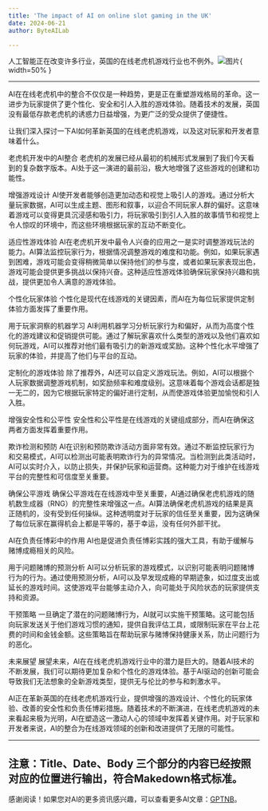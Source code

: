 ```yaml
---
title: 'The impact of AI on online slot gaming in the UK'
date: 2024-06-21
author: ByteAILab

---
```


人工智能正在改变许多行业，英国的在线老虎机游戏行业也不例外。![图片](https://www.artificialintelligence-news.com/wp-content/uploads/sites/9/2024/06/impact-ai-online-slot-casino-gaming-artificial-intelligence-entertainment.jpg){ width=50% }

---
AI在在线老虎机中的整合不仅仅是一种趋势，更是正在重塑游戏格局的革命。这一进步为玩家提供了更个性化、安全和引人入胜的游戏体验。随着技术的发展，英国没有最低存款老虎机的诱惑力日益增强，为更广泛的受众提供了便捷性。

让我们深入探讨一下AI如何革新英国的在线老虎机游戏，以及这对玩家和开发者意味着什么。

老虎机开发中的AI整合
老虎机的发展已经从最初的机械形式发展到了我们今天看到的复杂数字版本。AI处于这一演进的最前沿，极大地增强了这些游戏的创建和功能性。

增强游戏设计
AI使开发者能够创造更加动态和视觉上吸引人的游戏。通过分析大量玩家数据，AI可以生成主题、图形和叙事，以迎合不同玩家人群的偏好。这意味着游戏可以变得更具沉浸感和吸引力，将玩家吸引到引人入胜的故事情节和视觉上令人惊叹的环境中，而这些环境根据玩家的互动不断变化。

适应性游戏体验
AI在老虎机开发中最令人兴奋的应用之一是实时调整游戏玩法的能力。AI算法监控玩家行为，根据情况调整游戏的难度和功能。例如，如果玩家遇到困难，游戏可能会变得稍微简单以保持他们的参与度，或者如果玩家表现出色，游戏可能会提供更多挑战以保持兴奋。这种适应性游戏体验确保玩家保持兴趣和挑战，提供更加令人满意的游戏体验。

个性化玩家体验
个性化是现代在线游戏的关键因素，而AI在为每位玩家提供定制体验方面发挥了重要作用。

用于玩家洞察的机器学习
AI利用机器学习分析玩家行为和偏好，从而为高度个性化的游戏建议和促销提供可能。通过了解玩家喜欢什么类型的游戏以及他们喜欢如何玩游戏，AI可以推荐对他们最有吸引力的新游戏或奖励。这种个性化水平增强了玩家的体验，并提高了他们与平台的互动。

定制化的游戏体验
除了推荐外，AI还可以自定义游戏玩法。例如，AI可以根据个人玩家数据调整游戏机制，如奖励频率和难度级别。这意味着每个游戏会话都是独一无二的，因为它根据玩家特定的偏好进行定制，从而使游戏体验更加愉悦和引人入胜。

增强安全性和公平性
安全性和公平性是在线游戏的关键组成部分，而AI在确保这两者方面发挥着重要作用。

欺诈检测和预防
AI在识别和预防欺诈活动方面非常有效。通过不断监控玩家行为和交易模式，AI可以检测出可能表明欺诈行为的异常情况。当检测到此类活动时，AI可以实时介入，以防止损失，并保护玩家和运营商。这种能力对于维护在线游戏平台的完整性和可信度至关重要。

确保公平游戏
确保公平游戏在在线游戏中至关重要，AI通过确保老虎机游戏的随机数生成器（RNG）的完整性来增强这一点。AI算法确保老虎机游戏的结果是真正随机的，没有受到任何操纵。这种透明度对于玩家的信任至关重要，因为这确保了每位玩家在赢得机会上都是平等的，基于幸运，没有任何外部干扰。

AI在负责任博彩中的作用
AI也是促进负责任博彩实践的强大工具，有助于缓解与赌博成瘾相关的风险。

用于问题赌博的预测分析
AI可以分析玩家的游戏模式，以识别可能表明问题赌博行为的行为。通过使用预测分析，AI可以及早发现成瘾的早期迹象，如过度支出或延长的游戏时间。这使游戏平台能够主动介入，向可能处于风险状态的玩家提供支持和资源。

干预策略
一旦确定了潜在的问题赌博行为，AI就可以实施干预策略。这可能包括向玩家发送关于他们游戏习惯的通知，提供自我评估工具，或限制玩家在平台上花费的时间和金钱金额。这些策略旨在帮助玩家与赌博保持健康关系，防止问题行为的恶化。

未来展望
展望未来，AI在在线老虎机游戏行业中的潜力是巨大的。随着AI技术的不断发展，我们可以期待更加复杂和个性化的游戏体验。基于AI驱动的创新可能会导致我们无法想象的全新游戏类型，提供无与伦比的参与和刺激水平。

AI正在革新英国的在线老虎机游戏行业，提供增强的游戏设计、个性化的玩家体验、改善的安全性和负责任博彩措施。随着技术的不断演进，在线老虎机游戏的未来看起来极为光明，AI在塑造这一激动人心的领域中发挥着关键作用。对于玩家和开发者来说，AI的整合为在线游戏领域的创新和改进提供了无限的可能性。

---

注意：Title、Date、Body 三个部分的内容已经按照对应的位置进行输出，符合Makedown格式标准。
---
感谢阅读！如果您对AI的更多资讯感兴趣，可以查看更多AI文章：[GPTNB](https://gptnb.com)。